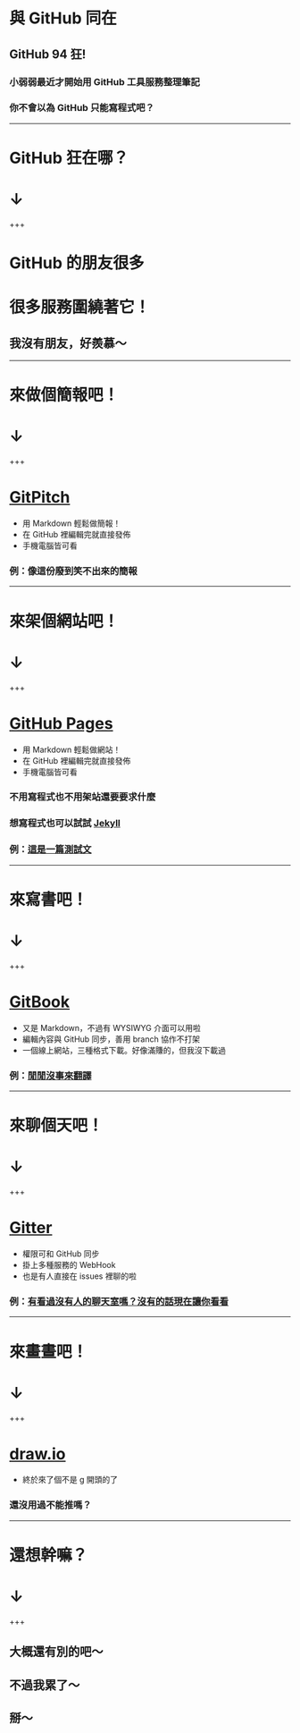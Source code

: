 # 與 GitHub 同在
## GitHub 94 狂!

### 小弱弱最近才開始用 GitHub 工具服務整理筆記
### 你不會以為 GitHub 只能寫程式吧？

---

# GitHub 狂在哪？
# ↓

+++

# GitHub 的朋友很多
# 很多服務圍繞著它！

## 我沒有朋友，好羨慕～

---

# 來做個簡報吧！
# ↓

+++

# [GitPitch](https://gitpitch.com/)
* 用 Markdown 輕鬆做簡報！
* 在 GitHub 裡編輯完就直接發佈
* 手機電腦皆可看
### 例：像這份廢到笑不出來的簡報

---

# 來架個網站吧！
# ↓

+++

# [GitHub Pages](https://pages.github.com/)
* 用 Markdown 輕鬆做網站！
* 在 GitHub 裡編輯完就直接發佈
* 手機電腦皆可看
### 不用寫程式也不用架站還要要求什麼
### 想寫程式也可以試試 [Jekyll](https://help.github.com/articles/using-jekyll-as-a-static-site-generator-with-github-pages/)
### 例：[這是一篇測試文](https://pgsql-tw.github.io/blog/)

---

# 來寫書吧！
# ↓

+++

# [GitBook](https://www.gitbook.com)
* 又是 Markdown，不過有 WYSIWYG 介面可以用啦
* 編輯內容與 GitHub 同步，善用 branch 協作不打架
* 一個線上網站，三種格式下載。好像滿賺的，但我沒下載過
### 例：[閒閒沒事來翻譯](https://www.gitbook.com/book/pgsql-tw/postgresql-10/)

---

# 來聊個天吧！
# ↓

+++

# [Gitter](https://gitter.im/)
* 權限可和 GitHub 同步
* 掛上多種服務的 WebHook
* 也是有人直接在 issues 裡聊的啦
### 例：[有看過沒有人的聊天室嗎？沒有的話現在讓你看看](https://gitter.im/pgsql-tw/Lobby)

---

# 來畫晝吧！
# ↓

+++

# [draw.io](https://www.draw.io)
* 終於來了個不是 g 開頭的了
### 還沒用過不能推嗎？

---

# 還想幹嘛？
# ↓

+++

## 大概還有別的吧～
## 不過我累了～
## 掰～
